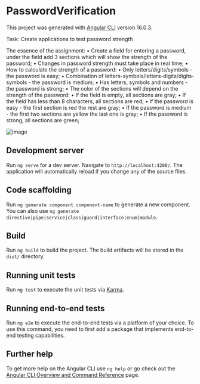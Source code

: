 # PasswordVerification

This project was generated with [Angular CLI](https://github.com/angular/angular-cli) version 16.0.3.

Task:
Create applications to test password strength

The essence of the assignment:
• Create a field for entering a password, under the field add 3 sections which will show the strength of the password;
• Changes in password strength must take place in real time;
• How to calculate the strength of a password:
• Only letters/digits/symbols - the password is easy;
• Combination of letters-symbols/letters-digits/digits-symbols - the password is medium;
• Has letters, symbols and numbers - the password is strong;
• The color of the sections will depend on the strength of the password:
• If the field is empty, all sections are gray;
• If the field has less than 8 characters, all sections are red;
• If the password is easy - the first section is red the rest are gray;
• If the password is medium - the first two sections are yellow the last one is gray;
• If the password is strong, all sections are green;

![image](https://github.com/HaidukAA/passwordVerification/assets/108396767/8e90f175-1731-41c1-8417-ff58210055cf)


## Development server

Run `ng serve` for a dev server. Navigate to `http://localhost:4200/`. The application will automatically reload if you change any of the source files.

## Code scaffolding

Run `ng generate component component-name` to generate a new component. You can also use `ng generate directive|pipe|service|class|guard|interface|enum|module`.

## Build

Run `ng build` to build the project. The build artifacts will be stored in the `dist/` directory.

## Running unit tests

Run `ng test` to execute the unit tests via [Karma](https://karma-runner.github.io).

## Running end-to-end tests

Run `ng e2e` to execute the end-to-end tests via a platform of your choice. To use this command, you need to first add a package that implements end-to-end testing capabilities.

## Further help

To get more help on the Angular CLI use `ng help` or go check out the [Angular CLI Overview and Command Reference](https://angular.io/cli) page.
